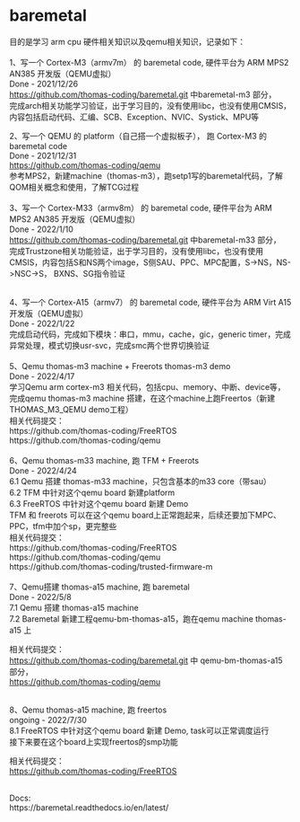 # baremetal
目的是学习 arm cpu 硬件相关知识以及qemu相关知识，记录如下：<br />
<br />
1、写一个 Cortex-M3（armv7m） 的 baremetal code, 硬件平台为 ARM MPS2 AN385 开发版（QEMU虚拟）<br />
Done - 2021/12/26<br />
https://github.com/thomas-coding/baremetal.git 中baremetal-m3 部分，<br />
完成arch相关功能学习验证，出于学习目的，没有使用libc，也没有使用CMSIS，内容包括启动代码、汇编、SCB、Exception、NVIC、Systick、MPU等<br />

2、写一个 QEMU 的 platform（自己搭一个虚拟板子）， 跑 Cortex-M3 的 baremetal code<br />
Done - 2021/12/31<br />
https://github.com/thomas-coding/qemu<br />
参考MPS2，新建machine（thomas-m3），跑setp1写的baremetal代码，了解QOM相关概念和使用，了解TCG过程<br />
<br />
3、写一个 Cortex-M33（armv8m） 的 baremetal code, 硬件平台为 ARM MPS2 AN385 开发版（QEMU虚拟）<br />
Done - 2022/1/10<br />
https://github.com/thomas-coding/baremetal.git 中baremetal-m33 部分，<br />
完成Trustzone相关功能验证，出于学习目的，没有使用libc，也没有使用CMSIS，内容包括S和NS两个image，S侧SAU、PPC、MPC配置，S->NS，NS->NSC->S， BXNS、SG指令验证<br />

<br />
4、写一个 Cortex-A15（armv7） 的 baremetal code, 硬件平台为 ARM Virt A15 开发版（QEMU虚拟）<br />
Done - 2022/1/22<br />
完成启动代码，完成如下模块：串口，mmu，cache，gic，generic timer，完成异常处理，模式切换usr-svc，完成smc两个世界切换验证<br />

<br />
5、Qemu thomas-m3 machine + Freerots thomas-m3 demo<br />
Done - 2022/4/17<br />
学习Qemu arm cortex-m3 相关代码，包括cpu、memory、中断、device等，完成qemu thomas-m3 machine 搭建，在这个machine上跑Freertos（新建THOMAS_M3_QEMU demo工程）<br />
相关代码提交：<br />
https://github.com/thomas-coding/FreeRTOS<br />
https://github.com/thomas-coding/qemu<br />

<br />
6、Qemu thomas-m33 machine, 跑 TFM + Freerots<br />
Done - 2022/4/24<br />
6.1 Qemu 搭建 thomas-m33 machine，只包含基本的m33 core（带sau）<br />
6.2 TFM 中针对这个qemu board 新建platform <br />
6.3 FreeRTOS 中针对这个qemu board 新建 Demo <br />
TFM 和 freerots 可以在这个qemu board上正常跑起来，后续还要加下MPC、PPC，tfm中加个sp，更完整些 <br />
相关代码提交：<br />
https://github.com/thomas-coding/FreeRTOS<br />
https://github.com/thomas-coding/qemu<br />
https://github.com/thomas-coding/trusted-firmware-m<br />

<br />
7、Qemu搭建 thomas-a15 machine,  跑 baremetal <br />
Done - 2022/5/8<br />
7.1 Qemu 搭建 thomas-a15 machine   <br />
7.2 Baremetal 新建工程qemu-bm-thomas-a15，跑在qemu machine thomas-a15 上 <br />

相关代码提交：<br />
https://github.com/thomas-coding/baremetal.git 中 qemu-bm-thomas-a15 部分，<br />
https://github.com/thomas-coding/qemu<br />

<br />
8、Qemu thomas-a15 machine,  跑 freertos <br />
ongoing - 2022/7/30<br />
8.1 FreeRTOS 中针对这个qemu board 新建 Demo, task可以正常调度运行 <br />
接下来要在这个board上实现freertos的smp功能

相关代码提交：<br />
https://github.com/thomas-coding/FreeRTOS<br />

<br />
Docs:<br />
    https://baremetal.readthedocs.io/en/latest/
